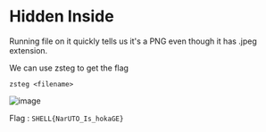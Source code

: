 # Hidden Inside

Running file on it quickly tells us it's a PNG even though it has .jpeg extension.

We can use zsteg to get the flag

 ```zsteg <filename>```

![image](https://user-images.githubusercontent.com/73250884/120990389-1d950e00-c79e-11eb-8f17-5ba1fefd1072.png)

Flag : ``SHELL{NarUTO_Is_hokaGE}``
